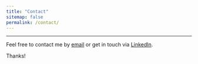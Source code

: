 ```yaml
---
title: "Contact"
sitemap: false
permalink: /contact/
---
```

------
Feel free to contact me by [email](mailto:london.chamberlain@utexas.edu) or get in touch via [LinkedIn](https://www.linkedin.com/in/londonchamberlain). 

Thanks!

